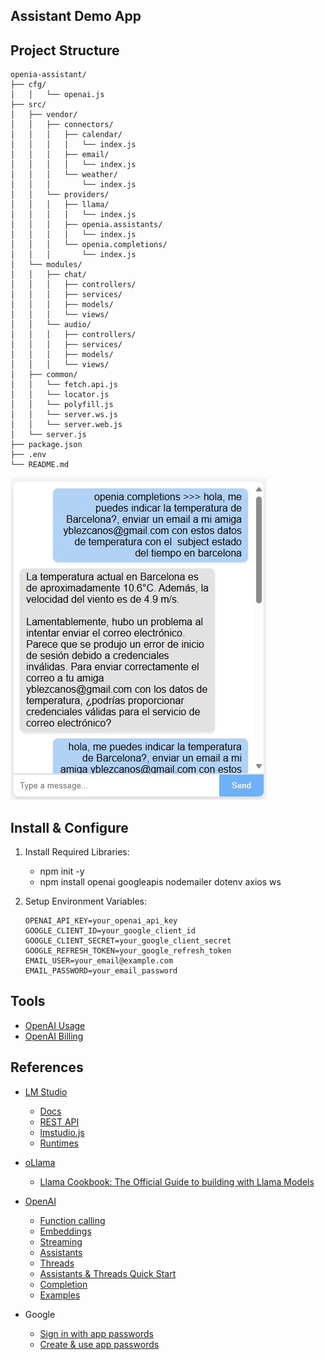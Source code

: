 ## Assistant Demo App

## Project Structure
```
openia-assistant/
├── cfg/
│   │   └── openai.js
├── src/
│   ├── vendor/
│   │   ├── connectors/
│   │   │   ├── calendar/
│   │   │   │   └── index.js
│   │   │   ├── email/
│   │   │   │   └── index.js
│   │   │   └── weather/
│   │   │       └── index.js
│   │   └── providers/
│   │   │   ├── llama/
│   │   │   │   └── index.js
│   │   │   ├── openia.assistants/
│   │   │   │   └── index.js
│   │   │   └── openia.completions/
│   │   │       └── index.js
│   └── modules/
│   │   ├── chat/
│   │   │   ├── controllers/
│   │   │   ├── services/
│   │   │   ├── models/
│   │   │   └── views/
│   │   └── audio/
│   │   │   ├── controllers/
│   │   │   ├── services/
│   │   │   ├── models/
│   │   │   └── views/
│   ├── common/
│   │   └── fetch.api.js
│   │   └── locator.js
│   │   └── polyfill.js
│   │   └── server.ws.js
│   │   └── server.web.js
│   └── server.js
├── package.json
├── .env
└── README.md
```

![screenshot](./doc/screenshot.jpg)

## Install & Configure
1. Install Required Libraries:
    - npm init -y
    - npm install openai googleapis nodemailer dotenv axios ws

2. Setup Environment Variables: 
    ```
    OPENAI_API_KEY=your_openai_api_key
    GOOGLE_CLIENT_ID=your_google_client_id
    GOOGLE_CLIENT_SECRET=your_google_client_secret
    GOOGLE_REFRESH_TOKEN=your_google_refresh_token
    EMAIL_USER=your_email@example.com
    EMAIL_PASSWORD=your_email_password
    ```

## Tools 
- [OpenAI Usage](https://platform.openai.com/settings/organization/usage)
- [OpenAI Billing](https://platform.openai.com/settings/organization/billing/overview)

## References 
- [LM Studio](https://lmstudio.ai/)
    - [Docs](https://lmstudio.ai/docs)
    - [REST API](https://lmstudio.ai/docs/api/rest-api)
    - [lmstudio.js](https://github.com/lmstudio-ai/lmstudio.js)
    - [Runtimes](https://github.com/ggerganov/llama.cpp/tree/master/examples/server)

- [oLlama](https://ollama.com/)
    - [Llama Cookbook: The Official Guide to building with Llama Models](https://github.com/meta-llama/llama-cookbook)

- [OpenAI](https://platform.openai.com/docs)
    - [Function calling](https://platform.openai.com/docs/guides/function-calling?lang=node.js&example=search-knowledge-base)
    - [Embeddings](https://platform.openai.com/docs/guides/embeddings)
    - [Streaming](https://platform.openai.com/docs/api-reference/streaming)
    - [Assistants](https://platform.openai.com/docs/api-reference/assistants)
    - [Threads](https://platform.openai.com/docs/api-reference/threads)
    - [Assistants & Threads Quick Start](https://platform.openai.com/docs/assistants/quickstart)
    - [Completion](https://platform.openai.com/docs/api-reference/chat/create)
    - [Examples](https://github.com/openai/openai-assistants-quickstart/tree/main/app/examples)

- Google
    - [Sign in with app passwords](https://support.google.com/mail/answer/185833?hl=en)
    - [Create & use app passwords](https://myaccount.google.com/apppasswords)